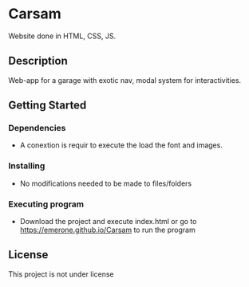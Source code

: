 # Carsam

Website done in HTML, CSS, JS.

## Description

Web-app for a garage with exotic nav, modal system for interactivities.

## Getting Started

### Dependencies

* A conextion is requir to execute the load the font and images. 

### Installing

* No modifications needed to be made to files/folders

### Executing program

* Download the project and execute index.html or go to https://emerone.github.io/Carsam to run the program

## License

This project is not under license
